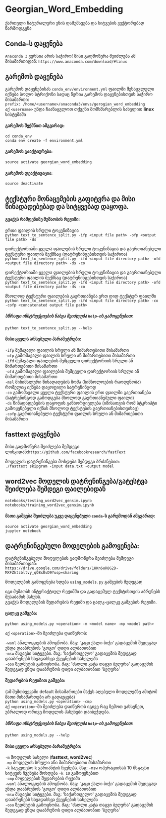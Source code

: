 # Georgian_Word_Embedding
ქართული ნატურალური ენის დამუშავება და სიტვების ვექტორებად წარმოდგენა

## Conda-ს დაყენება
`Anaconda 3` ვერსია არის საჭირო!
მისი გადმოწერა შეიძლება ამ მისამართიდან: `https://www.anaconda.com/download/#linux`

## გარემოს დაყენება
გარემოს დაყენებისას `conda_env/environment.yml` ფაილში შესაცვლელი იქნება ბოლო სტრიქონი
სადაც წერია გარემოს დაყენებისთვის საჭირო მისამართი:  
`prefix: /home/<username>/anaconda3/envs/gerogian_word_embedding`  
აქ `<username>` უნდა ჩაანაცვლოთ თქვენი მომხმარებლის სახელით **linux** სისტემაში

#### გარემოს შექმნით ამგვარად:
```
cd conda_env
conda env create -f environment.yml
```
#### გარემოს გააქტიურება:
```
source activate georgian_word_embedding
```
#### გარემოს დეაქტივაცია:
```
source deactivate
```

## ტექსტური მონაცემების გაფიტვრა და მისი წინადადებებად და სიტყვებად დაყოფა.
#### გვაქვს რამდენიმე მუშაობის რეჟიმი:
ერთი ფაილის სრული ტოკენიზაცია  
```python text_to_sentence_split.py -ifp <input file path> -ofp <output file path> -ds```  

დირექტორიაში ყველა ფაილების სრული ტოკენიზაცია და გაერთიანებული ტექსტური ფაილის შექმნაც (დატრენინგებისთვის საჭიროა)    
```python text_to_sentence_split.py -ifd <input file directory path> -ofd <output file directory path> -ds -co```

დირექტორიაში ყველა ფაილების სრული ტოკენიზაცია და გაერთიანებული ტექსტური ფაილის შექმნაც (დატრენინგებისთვის საჭიროა)    
```python text_to_sentence_split.py -ifd <input file directory path> -ofd <output file directory path> -ds -co```  

მხოლოდ ტექსტური ფაილების გაერთიანება ერთ დიდ ტექსტურ ფაილში  
```python text_to_sentence_split.py -ifd <input file directory path> -co -cofp <concatenated output file path>```

##### სწრაფი ინსტრუქციების ნახვა შეიძლება `help`-ის გამოყენებით: 
`python text_to_sentence_split.py --help`

#### მისი ყველა არსებული პარამეტრები:  
`-ifp` შემავალი ფაილის სრული ან მიმართებითი მისამართი  
`-ofp` გამომავალი ფაილის სრული ან მიმართებითი მისამართი  
`-ifd` შემავალი ფაილების შემცველი დირექტორიის სრული ან მიმართებითი მისამართი  
`-ofd` გამომავალი ფაილების შემცველი დირექტორიის სრული ან მიმართებითი მისამართი  
`-msl` მინიმალური წინადადების ზომა (სიმბოლოების რაოდენობა) რომელიც იქნება დაყოფილი სატრენინგოდ  
`-co` გამომავალი ყველა ტექსტური ფაილის ერთ ფაილში გაერთიანება (სატრენინგოდ გამოდგება მხოლოდ გაერთიანებული ფაილი)  
`-ds` წინადადებების დაყოფის განხორციელება (იმისათვის რომ სტკრიპტი გამოყენებული იქნას მხოლოდ ტექსტების გაერთიანებისთვისაც)  
`-cofp` გაერთიანებული ტექსტური ფაილის სრული ან მიმართებითი მისამართი

## fasttext დაყენება
მისი გადმოწერა შეიძლება შემდეგი ლინკიდან:`https://github.com/facebookresearch/fastText`  

მოდელის დატრენინგება მოხდება შემდეგი ბრძანებით:  
`./fasttext skipgram -input data.txt -output model`

## word2vec მოდელის დატრენინგება/გატესტვა შეიძლება შემდეგი ფაილებიდან
```
notebooks/testing_word2vec_gensim.ipynb
notebooks/training_word2vec_gensim.ipynb
```

#### მათი გაშვება შეიძლება უკვე დაყენებული `conda`-ს გარემოდან ამგვარად:  
```
source activate georgian_word_embedding
jupyter notebook
```
## დატრენინგებული მოდელების გამოყენება:
დატრენინგებული მოდელების გადმოწერა შეიძლება შემდეგი მისამართიდან:  
`https://drive.google.com/drive/folders/1HKn6uR8G2D-MXFZktzbltvy_qQ8x0vD9?usp=sharing`

მოდელების გამოყენება ხდება `using_models.py` გაშვების შედეგად

იგი მუშაობს ინტერაქტიულ რეჟიმში და გადაცემულ ტექსტისთვის აბრუნებს შესაბამის პასუხს.   
გვაქვს მოდელების შედარების რეჟიმი და ცალკ-ცალკე გაშვების რეჟიმი.  

#### ცალკე გაშვება:  
`python using_models.py <operation> -m <model name> -mp <model path>`

აქ `<operation>`-ში შეიძლება დაიწეროს:

`-wanl` ანალოგიების ამოცნობა. მაგ: 'კაცი ქალი ბიჭი' გადაცემის შედეგად უნდა დააბრუნოს 'გოგო' დიდი ალბათობით  
`-msw` მსგავსი სიტყვები. მაგ: 'საქართველო'  გადაცემის შედეგად დააბრუნებს სხვადასხვა ქვეყნების სახელებს  
`-ooo` ზედმეტის გამოცნობა. მაგ: 'ძაღლი კატა თაგვი ბეღურა' გადაცემის შედეგად უნდა დააბრუნოს დიდი ალბათობით 'ბეღურა'

#### შედარების რეჟიმით გაშვება: 
(ამ შემთხვევაში default მისამართები მაქვს აღებული მოდელებზე ამიტომ მათი მისამართები არ გადაეცება)  
`python using_models.py <operation> -cmp`  
აქ `<operation>`-ში შეიძლება დაიწეროს იგივე რაც ზემოთ ვახსენეთ, უბრალოდ ორივე მოდელის პასუხები დაიბეჭდება.

##### სწრაფი ინსტრუქციების ნახვა შეიძლება `help`-ის გამოყენებით:    
`python using_models.py --help`

#### მისი ყველა არსებული პარამეტრები:
`-m` მოდელის სახელი (**fasttext, word2vec**)  
`-mp` მოდელის სრული ანი მიმართებითი მისამართი  
`-k` საუკეთესო k ვარიანტის ჩვენება. მაგ: `-msw` ოპერაციისას 10 მსგავსი სიტყვის ჩვენება მოხდება `-k 10` გამოყენებით  
`-cmp` მოდელების შედარების რეჟიმი  
`-wanl` ანალოგიების ამოცნობა. მაგ: 'კაცი ქალი ბიჭი' გადაცემის შედეგად უნდა დააბრუნოს 'გოგო' დიდი ალბათობით  
`-msw` მსგავსი სიტყვები. მაგ: 'საქართველო'  გადაცემის შედეგად დააბრუნებს სხვადასხვა ქვეყნების სახელებს  
`-ooo` ზედმეტის გამოცნობა. მაგ: 'ძაღლი კატა თაგვი ბეღურა' გადაცემის შედეგად უნდა დააბრუნოს დიდი ალბათობით 'ბეღურა'  
